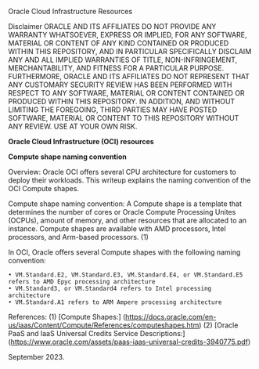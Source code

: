 Oracle Cloud Infrastructure Resources

Disclaimer
ORACLE AND ITS AFFILIATES DO NOT PROVIDE ANY WARRANTY WHATSOEVER, EXPRESS OR IMPLIED, FOR ANY SOFTWARE, MATERIAL OR CONTENT OF ANY KIND CONTAINED OR PRODUCED WITHIN THIS REPOSITORY, AND IN PARTICULAR SPECIFICALLY DISCLAIM ANY AND ALL IMPLIED WARRANTIES OF TITLE, NON-INFRINGEMENT, MERCHANTABILITY, AND FITNESS FOR A PARTICULAR PURPOSE. FURTHERMORE, ORACLE AND ITS AFFILIATES DO NOT REPRESENT THAT ANY CUSTOMARY SECURITY REVIEW HAS BEEN PERFORMED WITH RESPECT TO ANY SOFTWARE, MATERIAL OR CONTENT CONTAINED OR PRODUCED WITHIN THIS REPOSITORY. IN ADDITION, AND WITHOUT LIMITING THE FOREGOING, THIRD PARTIES MAY HAVE POSTED SOFTWARE, MATERIAL OR CONTENT TO THIS REPOSITORY WITHOUT ANY REVIEW. USE AT YOUR OWN RISK.


<b>Oracle Cloud Infrastructure (OCI) resources</b>

<b>Compute shape naming convention</b>

Overview: 
Oracle OCI offers several CPU architecture for customers to deploy their workloads. This writeup explains the naming convention of the OCI Compute shapes.

Compute shape naming convention:
A  Compute shape is a template that determines the number of cores or Oracle Compute Processing Unites (OCPUs), amount of memory, and other resources that are allocated to an instance. Compute shapes are available with AMD processors, Intel processors, and Arm-based processors. (1)

In OCI, Oracle offers several Compute shapes with the following naming convention:

    • VM.Standard.E2, VM.Standard.E3, VM.Standard.E4, or VM.Standard.E5 refers to AMD Epyc processing architecture
    • VM.Standard3, or VM.Standard4 refers to Intel processing architecture
    • VM.Standard.A1 refers to ARM Ampere processing architecture


References:
(1) [Compute Shapes:] (https://docs.oracle.com/en-us/iaas/Content/Compute/References/computeshapes.htm)
(2) [Oracle PaaS and IaaS Universal Credits Service Descriptions:] (https://www.oracle.com/assets/paas-iaas-universal-credits-3940775.pdf)

September 2023.
